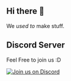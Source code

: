## Hi there 👋
We *used to* make stuff.

## Discord Server

Feel Free to join us :D

[![Join us on Discord](https://invidget.switchblade.xyz/PrWzd9eBQx?theme=dark)](https://discord.gg/PrWzd9eBQx)

<!--

**Here are some ideas to get you started:**

🙋‍♀️ A short introduction - what is your organization all about?
🌈 Contribution guidelines - how can the community get involved?
👩‍💻 Useful resources - where can the community find your docs? Is there anything else the community should know?
🍿 Fun facts - what does your team eat for breakfast?
🧙 Remember, you can do mighty things with the power of [Markdown](https://docs.github.com/github/writing-on-github/getting-started-with-writing-and-formatting-on-github/basic-writing-and-formatting-syntax)
-->
